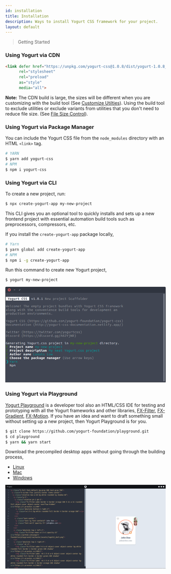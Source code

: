 ```yaml
---
id: installation
title: Installation
description: Ways to install Yogurt CSS framework for your project.
layout: default
---
```


> Getting Started

### Using Yogurt via CDN

```html
<link defer href="https://unpkg.com/yogurt-css@1.0.8/dist/yogurt-1.0.8_solidcore.min.css"
      rel="stylesheet"
      rel="preload"
      as="style"
      media="all">
```

**Note:** The CDN build is large, the sizes will be different when you are customizing with the build tool (See [Customize Utilties](/customize-utilities)). Using the build tool to exclude utilities or exclude variants from utilities that you don't need to reduce file size. (See [File Size Control](/file-size-control)).

### Using Yogurt via Package Manager

You can include the Yogurt CSS file from the `node_modules` directory with an HTML `<link>` tag.

```bash
# YARN
$ yarn add yogurt-css
# NPM
$ npm i yogurt-css
````

### Using Yogurt via CLI

To create a new project, run:

```bash
$ npx create-yogurt-app my-new-project
```

This CLI gives you an optional tool to quickly installs and sets up a new frontend project with essential automation build tools such as preprocessors, compressors, etc.

If you install the `create-yogurt-app` package locally,

```bash
# Yarn
$ yarn global add create-yogurt-app
# NPM
$ npm i -g create-yogurt-app
```

Run this command to create new Yogurt project,

```bash
$ yogurt my-new-project
```

<y class="py-4">
  <img class="w-full h-full rounded-lg"
       src="/images/content/yogurt_cli_screenshot_01.png">
</y>

### Using Yogurt via Playground

[Yogurt Playground](https://github.com/yogurt-foundation/playground) is a developer tool also an HTML/CSS IDE for testing and prototyping with all the Yogurt frameworks and other libraries, [FX-Filter](https://github.com/yogurt-foundation/fx-filter), [FX-Gradient](https://github.com/yogurt-foundation/fx-gradient), [FX-Motion](https://github.com/yogurt-foundation/fx-motion). If you have an idea and want to draft something small without setting up a new project, then Yogurt Playground is for you.

```bash
$ git clone https://github.com/yogurt-foundation/playground.git
$ cd playground
$ yarn && yarn start
```

Download the precompiled desktop apps without going through the building process,

- [Linux](https://github.com/yogurt-foundation/playground/releases/download/0.1.2-beta/yogurt-playground-0.1.2-linux-x64.tar.gz)
- [Mac](https://github.com/yogurt-foundation/playground/releases/download/0.1.2-beta/yogurt-playground-0.1.2-mac-x64.zip)
- [Windows](https://github.com/yogurt-foundation/playground/releases/download/0.1.2-beta/yogurt-playground-0.1.2-win-x64.tar.gz)

<y class="py-4">
  <img class="w-full h-full rounded-lg"
       src="/images/content/yogurt_playground_screenshot_01.png">
</y>
